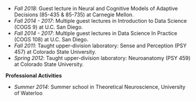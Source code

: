 - _Fall 2018_: Guest lecture in Neural and Cognitive Models of Adaptive Decisions (85-435 & 85-735) at Carnegie Mellon.
- _Fall 2014 - 2017_: Multiple guest lectures in Introduction to Data Science (COGS 9) at U.C. San Diego.
- _Fall 2014 - 2017_: Multiple guest lectures in Data Science In Practice (COGS 108) at U.C. San Diego.
- _Fall 2011_: Taught upper-division laboratory: Sense and Perception (PSY 457) at Colorado State University.
- _Spring 2012_: Taught upper-division laboratory: Neuroanatomy (PSY 459) at Colorado State University.


**Professional Activities**

- _Summer 2014_: Summer school in Theoretical Neuroscience, University of Waterloo
